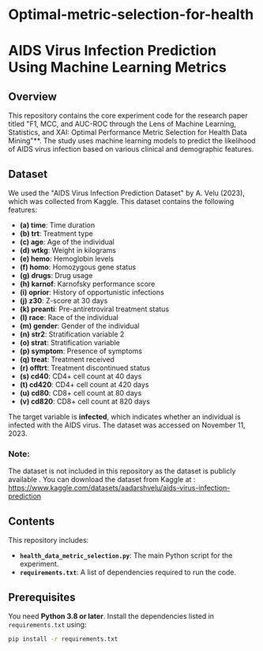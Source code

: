 # Optimal-metric-selection-for-health
# AIDS Virus Infection Prediction Using Machine Learning Metrics

## Overview
This repository contains the core experiment code for the research paper titled "F1, MCC, and AUC-ROC through the Lens of Machine Learning, Statistics, and XAI: Optimal Performance Metric Selection for Health Data Mining"**. The study uses machine learning models to predict the likelihood of AIDS virus infection based on various clinical and demographic features.

## Dataset
We used the "AIDS Virus Infection Prediction Dataset" by A. Velu (2023), which was collected from Kaggle. This dataset contains the following features:

- **(a) time**: Time duration  
- **(b) trt**: Treatment type  
- **(c) age**: Age of the individual  
- **(d) wtkg**: Weight in kilograms  
- **(e) hemo**: Hemoglobin levels  
- **(f) homo**: Homozygous gene status  
- **(g) drugs**: Drug usage  
- **(h) karnof**: Karnofsky performance score  
- **(i) oprior**: History of opportunistic infections  
- **(j) z30**: Z-score at 30 days  
- **(k) preanti**: Pre-antiretroviral treatment status  
- **(l) race**: Race of the individual  
- **(m) gender**: Gender of the individual  
- **(n) str2**: Stratification variable 2  
- **(o) strat**: Stratification variable  
- **(p) symptom**: Presence of symptoms  
- **(q) treat**: Treatment received  
- **(r) offtrt**: Treatment discontinued status  
- **(s) cd40**: CD4+ cell count at 40 days  
- **(t) cd420**: CD4+ cell count at 420 days  
- **(u) cd80**: CD8+ cell count at 80 days  
- **(v) cd820**: CD8+ cell count at 820 days  

The target variable is **infected**, which indicates whether an individual is infected with the AIDS virus. The dataset was accessed on November 11, 2023.

### Note:
The dataset is not included in this repository as the dataset is publicly available . You can download the dataset from Kaggle at : https://www.kaggle.com/datasets/aadarshvelu/aids-virus-infection-prediction 

 

## Contents
This repository includes:
- **`health_data_metric_selection.py`**: The main Python script for the experiment.
- **`requirements.txt`**: A list of dependencies required to run the code.

## Prerequisites
You need **Python 3.8 or later**. Install the dependencies listed in `requirements.txt` using:
```bash
pip install -r requirements.txt
